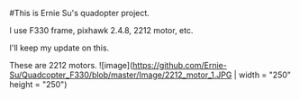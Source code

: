 #This is Ernie Su's quadopter project.

I use F330 frame, pixhawk 2.4.8, 2212 motor, etc.

I'll keep my update on this. 


These are 2212 motors.
![image](https://github.com/Ernie-Su/Quadcopter_F330/blob/master/Image/2212_motor_1.JPG | width = "250" height = "250")

